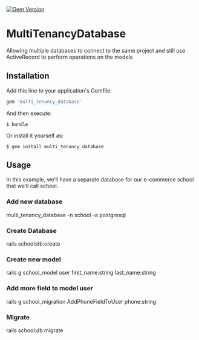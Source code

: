 [![Gem Version](https://badge.fury.io/rb/multi_tenancy_database.svg)](https://badge.fury.io/rb/multi_tenancy_database)

# MultiTenancyDatabase

Allowing multiple databases to connect to the same project and still use ActiveRecord to perform operations on the models

## Installation

Add this line to your application's Gemfile:

```ruby
gem 'multi_tenancy_database'
```

And then execute:

    $ bundle

Or install it yourself as:

    $ gem install multi_tenancy_database

## Usage

In this example, we’ll have a separate database for our e-commerce school that we’ll call school.

### Add new database

multi_tenancy_database -n school -a postgresql

### Create Database

rails school:db:create

### Create new model

rails g school_model user first_name:string last_name:string

### Add more field to model user

rails g school_migration AddPhoneFieldToUser phone:string

### Migrate

rails school:db:migrate